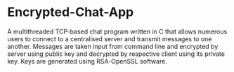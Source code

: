 # Encrypted-Chat-App
A multithreaded TCP-based chat program written in C that allows numerous users to connect to a centralised server and transmit messages to one another. Messages are taken input from command line and encrypted by server using public key and decrypted by respective client using its private key. Keys are generated using RSA-OpenSSL software. 
